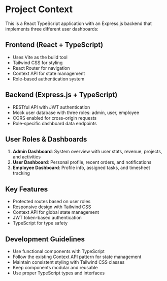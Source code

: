 <!-- Use this file to provide workspace-specific custom instructions to Copilot. For more details, visit https://code.visualstudio.com/docs/copilot/copilot-customization#_use-a-githubcopilotinstructionsmd-file -->

# Project Context

This is a React TypeScript application with an Express.js backend that implements three different user dashboards:

## Frontend (React + TypeScript)
- Uses Vite as the build tool
- Tailwind CSS for styling
- React Router for navigation
- Context API for state management
- Role-based authentication system

## Backend (Express.js + TypeScript)
- RESTful API with JWT authentication
- Mock user database with three roles: admin, user, employee
- CORS enabled for cross-origin requests
- Role-specific dashboard data endpoints

## User Roles & Dashboards
1. **Admin Dashboard**: System overview with user stats, revenue, projects, and activities
2. **User Dashboard**: Personal profile, recent orders, and notifications
3. **Employee Dashboard**: Profile info, assigned tasks, and timesheet tracking

## Key Features
- Protected routes based on user roles
- Responsive design with Tailwind CSS
- Context API for global state management
- JWT token-based authentication
- TypeScript for type safety

## Development Guidelines
- Use functional components with TypeScript
- Follow the existing Context API pattern for state management
- Maintain consistent styling with Tailwind CSS classes
- Keep components modular and reusable
- Use proper TypeScript types and interfaces
